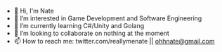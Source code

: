 - 👋 Hi, I'm Nate
- 👀 I’m interested in Game Development and Software Engineering
- 🌱 I’m currently learning C#/Unity and Golang
- 💞️ I’m looking to collaborate on nothing at the moment
- 📫 How to reach me: twitter.com/reallymenate || ohhnate@gmail.com

<!---
ohhnate/ohhnate is a ✨ special ✨ repository because its `README.md` (this file) appears on your GitHub profile.
You can click the Preview link to take a look at your changes.
--->
